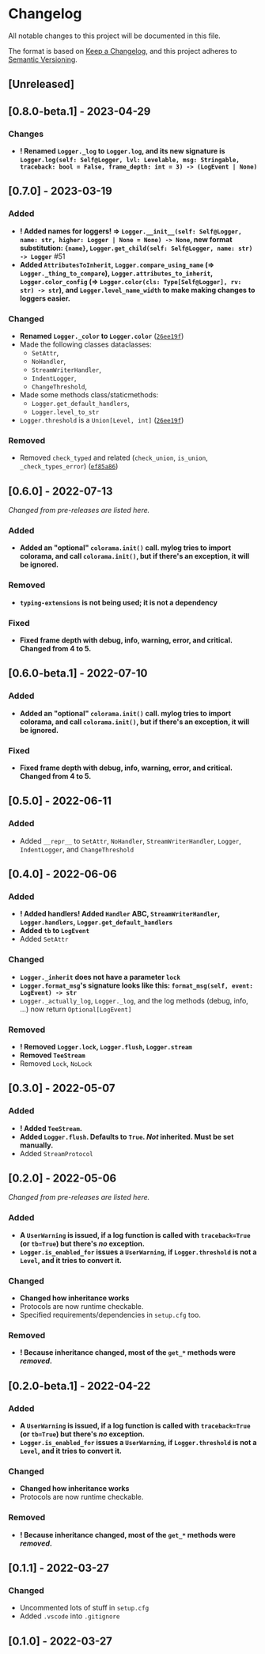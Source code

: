 # Changelog

All notable changes to this project will be documented in this file.

The format is based on [Keep a Changelog](https://keepachangelog.com/en/1.0.0/),
and this project adheres to [Semantic Versioning](https://semver.org/spec/v2.0.0.html).

## [Unreleased]

## [0.8.0-beta.1] - 2023-04-29

### Changes

- **! Renamed `Logger._log` to `Logger.log`, and its new signature is `Logger.log(self: Self@Logger, lvl: Levelable, msg: Stringable, traceback: bool = False, frame_depth: int = 3) -> (LogEvent | None)`**

## [0.7.0] - 2023-03-19

### Added

- **! Added names for loggers! => `Logger.__init__(self: Self@Logger, name: str, higher: Logger | None = None) -> None`, new format substitution: `{name}`, `Logger.get_child(self: Self@Logger, name: str) -> Logger`** #51
- **Added `AttributesToInherit`, `Logger.compare_using_name` (=> `Logger._thing_to_compare`), `Logger.attributes_to_inherit`, `Logger.color_config` (=> `Logger.color(cls: Type[Self@Logger], rv: str) -> str`), and `Logger.level_name_width` to make making changes to loggers easier.**

### Changed

- **Renamed `Logger._color` to `Logger.color`** ([`26ee19f`](https://github.com/koviubi56/mylog/commit/26ee19f7255397d774d2e2439e927318a8bb3dac#diff-134a3f0dfece1d8aef44db6e6c1f05dbb0c904328960638685919788921d38d3L362-R382))
- Made the following classes dataclasses:
  - `SetAttr`,
  - `NoHandler`,
  - `StreamWriterHandler`,
  - `IndentLogger`,
  - `ChangeThreshold`,
- Made some methods class/staticmethods:
  - `Logger.get_default_handlers`,
  - `Logger.level_to_str`
- `Logger.threshold` is a `Union[Level, int]` ([`26ee19f`](https://github.com/koviubi56/mylog/commit/26ee19f7255397d774d2e2439e927318a8bb3dac#diff-134a3f0dfece1d8aef44db6e6c1f05dbb0c904328960638685919788921d38d3L354-R374))

### Removed

- Removed `check_typed` and related (`check_union`, `is_union`, `_check_types_error`) ([`ef85a86`](https://github.com/koviubi56/mylog/commit/ef85a86b2d5cd165190d25e3098296f700a32ea9#diff-134a3f0dfece1d8aef44db6e6c1f05dbb0c904328960638685919788921d38d3L119-L212))

## [0.6.0] - 2022-07-13

_Changed from pre-releases are listed here._

### Added

- **Added an "optional" `colorama.init()` call. mylog tries to import colorama, and call `colorama.init()`, but if there's an exception, it will be ignored.**

### Removed

- **`typing-extensions` is not being used; it is not a dependency**

### Fixed

- **Fixed frame depth with debug, info, warning, error, and critical. Changed from 4 to 5.**

## [0.6.0-beta.1] - 2022-07-10

### Added

- **Added an "optional" `colorama.init()` call. mylog tries to import colorama, and call `colorama.init()`, but if there's an exception, it will be ignored.**

### Fixed

- **Fixed frame depth with debug, info, warning, error, and critical. Changed from 4 to 5.**

## [0.5.0] - 2022-06-11

### Added

- Added `__repr__` to `SetAttr`, `NoHandler`, `StreamWriterHandler`, `Logger`, `IndentLogger`, and `ChangeThreshold`

## [0.4.0] - 2022-06-06

### Added

- **! Added handlers! Added `Handler` ABC, `StreamWriterHandler`, `Logger.handlers`, `Logger.get_default_handlers`**
- **Added `tb` to `LogEvent`**
- Added `SetAttr`

### Changed

- **`Logger._inherit` does not have a parameter `lock`**
- **`Logger.format_msg`'s signature looks like this: `format_msg(self, event: LogEvent) -> str`**
- `Logger._actually_log`, `Logger._log`, and the log methods (debug, info, ...) now return `Optional[LogEvent]`

### Removed

- **! Removed `Logger.lock`, `Logger.flush`, `Logger.stream`**
- **Removed `TeeStream`**
- Removed `Lock`, `NoLock`

## [0.3.0] - 2022-05-07

### Added

- **! Added `TeeStream`.**
- **Added `Logger.flush`. Defaults to `True`. _Not_ inherited. Must be set manually.**
- Added `StreamProtocol`

## [0.2.0] - 2022-05-06

_Changed from pre-releases are listed here._

### Added

- **A `UserWarning` is issued, if a log function is called with `traceback=True` (or `tb=True`) but there's _no_ exception.**
- **`Logger.is_enabled_for` issues a `UserWarning`, if `Logger.threshold` is not a `Level`, and it tries to convert it.**

### Changed

- **Changed how inheritance works**
- Protocols are now runtime checkable.
- Specified requirements/dependencies in `setup.cfg` too.

### Removed

- **! Because inheritance changed, most of the `get_*` methods were _removed_.**

## [0.2.0-beta.1] - 2022-04-22

### Added

- **A `UserWarning` is issued, if a log function is called with `traceback=True` (or `tb=True`) but there's _no_ exception.**
- **`Logger.is_enabled_for` issues a `UserWarning`, if `Logger.threshold` is not a `Level`, and it tries to convert it.**

### Changed

- **Changed how inheritance works**
- Protocols are now runtime checkable.

### Removed

- **! Because inheritance changed, most of the `get_*` methods were _removed_.**

## [0.1.1] - 2022-03-27

### Changed

- Uncommented lots of stuff in `setup.cfg`
- Added `.vscode` into `.gitignore`

## [0.1.0] - 2022-03-27
